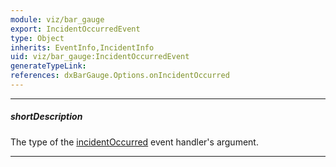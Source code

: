 ```yaml
---
module: viz/bar_gauge
export: IncidentOccurredEvent
type: Object
inherits: EventInfo,IncidentInfo
uid: viz/bar_gauge:IncidentOccurredEvent
generateTypeLink: 
references: dxBarGauge.Options.onIncidentOccurred
---
```

---
##### shortDescription
The type of the [incidentOccurred]({basewidgetpath}/Events/#incidentOccurred) event handler's argument.

---
<!-- Description goes here -->